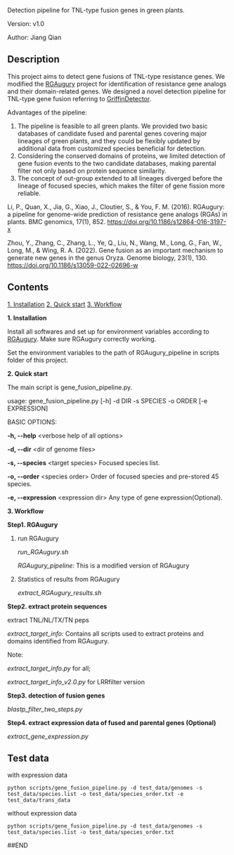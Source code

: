 Detection pipeline for TNL-type fusion genes in green plants.

Version: v1.0

Author: Jiang Qian


**<left>Description</left>**
---------------
This project aims to detect gene fusions of TNL-type resistance genes. We modified the <a href="https://bitbucket.org/yaanlpc/rgaugury/src/master/">RGAugury</a> project for identification of resistance gene analogs and their domain-related genes. We designed a novel detection pipeline for TNL-type gene fusion referring to <a href="https://github.com/zhangcj2022/GriffinDetector">GriffinDetector</a>. 

Advantages of the pipeline:
1. The pipeline is feasible to all green plants. We provided two basic databases of candidate fused and parental genes covering major lineages of green plants, and they could be flexibly updated by additional data from customized species beneficial for detection. 
2. Considering the conserved domains of proteins, we limited detection of gene fusion events to the two candidate databases, making parental filter not only based on protein sequence similarity. 
3. The concept of out-group extended to all lineages diverged before the lineage of focused species, which makes the filter of gene fission more reliable.

Li, P., Quan, X., Jia, G., Xiao, J., Cloutier, S., & You, F. M. (2016). RGAugury: a pipeline for genome-wide prediction of resistance gene analogs (RGAs) in plants. BMC genomics, 17(1), 852. https://doi.org/10.1186/s12864-016-3197-x

Zhou, Y., Zhang, C., Zhang, L., Ye, Q., Liu, N., Wang, M., Long, G., Fan, W., Long, M., & Wing, R. A. (2022). Gene fusion as an important mechanism to generate new genes in the genus Oryza. Genome biology, 23(1), 130. https://doi.org/10.1186/s13059-022-02696-w


**<left>Contents</left>**
---------------
<a href="#Installation">1. Installation</a>
<a href="#Quick_start">2. Quick start</a>
<a href="#Workflow">3. Workflow</a>

**<a name="Installation">1. Installation</a>**

Install all softwares and set up for environment variables according to <a href="https://bitbucket.org/yaanlpc/rgaugury/wiki/Home">RGAugury</a>. Make sure RGAugury correctly working.

Set the  environment variables to the path of RGAugury_pipeline in scripts folder of this project.


**<a name="Quick_start">2. Quick start</a>**

The main script is gene_fusion_pipeline.py. 

usage: gene_fusion_pipeline.py [-h] -d DIR -s SPECIES -o ORDER [-e EXPRESSION]


BASIC OPTIONS:

**-h, --help** \<verbose help of all options>

**-d, --dir**  \<dir of genome files>

**-s, --species** \<target species> Focused species list.

**-o, --order** \<species order> Order of focused species and pre-stored 45 species.

**-e, --expression** \<expression dir> Any type of gene expression(Optional).

**<a name="Workflow">3. Workflow</a>**

**Step1. RGAugury**

1) run RGAugury
   
   _run_RGAugury.sh_

   _RGAugury_pipeline:_ This is a modified version of RGAugury

2) Statistics of results from RGAugury
   
   _extract_RGAugury_results.sh_
   

**Step2. extract protein sequences**

extract TNL/NL/TX/TN peps

_extract_target_info:_
Contains all scripts used to extract proteins and domains identified from RGAugury.

Note: 

_extract_target_info.py_ for all; 

_extract_target_info_v2.0.py_ for LRRfilter version

**Step3. detection of fusion genes**

_blastp_filter_two_steps.py_

**Step4. extract expression data of fused and parental genes (Optional)**

_extract_gene_expression.py_


**Test data**
---------
with expression data

    python scripts/gene_fusion_pipeline.py -d test_data/genomes -s test_data/species.list -o test_data/species_order.txt -e test_data/trans_data

without expression data

    python scripts/gene_fusion_pipeline.py -d test_data/genomes -s test_data/species.list -o test_data/species_order.txt


##END
